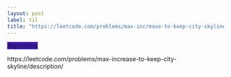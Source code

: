 ```yaml
---
layout: post
label: til
title: "https://leetcode.com/problems/max-increase-to-keep-city-skyline/description/"
---
```


<p>
  
  <span class="issue-label" style="background-color: #4018ba">Algorithms</span>
  
</p>
https://leetcode.com/problems/max-increase-to-keep-city-skyline/description/


